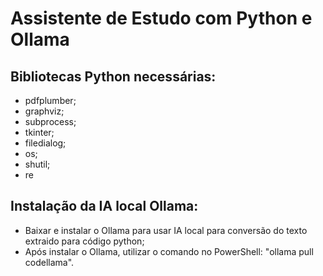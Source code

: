 # **Assistente de Estudo com Python e Ollama**

## Bibliotecas Python necessárias:  
* pdfplumber;  
* graphviz;  
* subprocess;  
* tkinter;  
* filedialog;  
* os;  
* shutil;  
* re

## Instalação da IA local Ollama:  

*  Baixar e instalar o Ollama para usar IA local para conversão do texto extraido para código python;  
*  Após instalar o Ollama, utilizar o comando no PowerShell: "ollama pull codellama".
